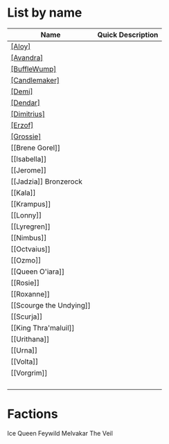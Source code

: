 # List by name

| Name                                                                    | Quick Description |
| ----------------------------------------------------------------------- | ----------------- |
| [[Aloy]](https://lachlandog.github.io/TheWik/People/Aloy)               |                   |
| [[Avandra]](https://lachlandog.github.io/TheWik/People/Avandra)         |                   |
| [[BuffleWump]](https://lachlandog.github.io/TheWik/People/BuffleWump)   |                   |
| [[Candlemaker]](https://lachlandog.github.io/TheWik/People/Candlemaker) |                   |
| [[Demi]](https://lachlandog.github.io/TheWik/People/Demi)               |                   |
| [[Dendar]](https://lachlandog.github.io/TheWik/People/Dendar)           |                   |
| [[Dimitrius]](https://lachlandog.github.io/TheWik/People/Dimitrius)     |                   |
| [[Erzof]](https://lachlandog.github.io/TheWik/People/Erzof)             |                   |
| [[Grossie]](https://lachlandog.github.io/TheWik/People/Grossie)         |                   |
| [[Brene Gorel]]                                                                |                   |
| [[Isabella]]                                                            |                   |
| [[Jerome]]                                                              |                   |
| [[Jadzia]] Bronzerock                                                   |                   |
| [[Kala]]                                                                |                   |
| [[Krampus]]                                                             |                   |
| [[Lonny]]                                                               |                   |
| [[Lyregren]]                                                            |                   |
| [[Nimbus]]                                                              |                   |
| [[Octvaius]]                                                            |                   |
| [[Ozmo]]                                                                |                   |
| [[Queen O'iara]]                                                        |                   |
| [[Rosie]]                                                               |                   |
| [[Roxanne]]                                                             |                   |
| [[Scourge the Undying]]                                                 |                   |
| [[Scurja]]                                                              |                   |
| [[King Thra'maluil]]                                                    |                   |
| [[Urithana]]                                                            |                   |
| [[Urna]]                                                                |                   |
| [[Volta]]                                                               |                   |
| [[Vorgrim]]                                                             |                   |
|                                                                         |                   |
|                                                                         |                   |
|                                                                         |                   |
|                                                                         |                   |




# Factions
Ice Queen Feywild
Melvakar
The Veil

